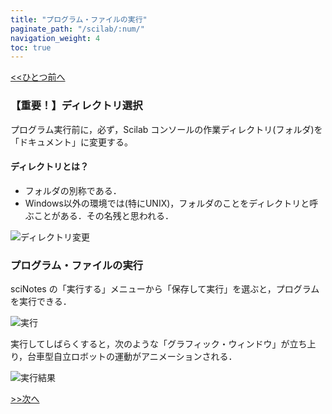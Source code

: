```yaml
---
title: "プログラム・ファイルの実行"
paginate_path: "/scilab/:num/"
navigation_weight: 4
toc: true
---
```

[<<ひとつ前へ](../3)

### 【重要！】ディレクトリ選択

プログラム実行前に，必ず，Scilab コンソールの作業ディレクトリ(フォルダ)を「ドキュメント」に変更する。

  #### ディレクトリとは？

  * フォルダの別称である．
  * Windows以外の環境では(特にUNIX)，フォルダのことをディレクトリと呼ぶことがある．その名残と思われる．

![ディレクトリ変更](../img/fig_cd.png)

### プログラム・ファイルの実行
sciNotes の「実行する」メニューから「保存して実行」を選ぶと，プログラムを実行できる．

![実行](../img/pend_exec.png)

実行してしばらくすると，次のような「グラフィック・ウィンドウ」が立ち上り，台車型自立ロボットの運動がアニメーションされる．

![実行結果](../img/pend_graph.png)


[>>次へ](../5)
